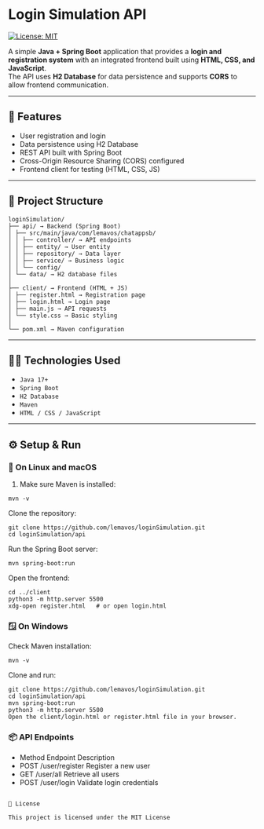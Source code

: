 # Login Simulation API

[![License: MIT](https://img.shields.io/badge/License-MIT-yellow.svg)](https://opensource.org/licenses/MIT)

A simple **Java + Spring Boot** application that provides a **login and registration system** with an integrated frontend built using **HTML, CSS, and JavaScript**.  
The API uses **H2 Database** for data persistence and supports **CORS** to allow frontend communication.

---

## 🚀 Features

- User registration and login  
- Data persistence using H2 Database  
- REST API built with Spring Boot  
- Cross-Origin Resource Sharing (CORS) configured  
- Frontend client for testing (HTML, CSS, JS)

---

## 🧩 Project Structure
```
loginSimulation/
├── api/ → Backend (Spring Boot)
│ ├── src/main/java/com/lemavos/chatappsb/
│ │ ├── controller/ → API endpoints
│ │ ├── entity/ → User entity
│ │ ├── repository/ → Data layer
│ │ ├── service/ → Business logic
│ │ └── config/
│ └── data/ → H2 database files
│
├── client/ → Frontend (HTML + JS)
│ ├── register.html → Registration page
│ ├── login.html → Login page
│ ├── main.js → API requests
│ └── style.css → Basic styling
│
└── pom.xml → Maven configuration
```

---

## 🧑‍💻 Technologies Used

- `Java 17+`  
- `Spring Boot`  
- `H2 Database`  
- `Maven`  
- `HTML / CSS / JavaScript`

---

## ⚙️ Setup & Run

### 🐧 On Linux and macOS

1. Make sure Maven is installed:
```
mvn -v
```

Clone the repository:
```
git clone https://github.com/lemavos/loginSimulation.git
cd loginSimulation/api
```
Run the Spring Boot server:

```
mvn spring-boot:run
```
Open the frontend:
```
cd ../client
python3 -m http.server 5500
xdg-open register.html   # or open login.html
```
### 🪟 On Windows

Check Maven installation:
```
mvn -v
```
Clone and run:
```
git clone https://github.com/lemavos/loginSimulation.git
cd loginSimulation/api
mvn spring-boot:run
python3 -m http.server 5500
Open the client/login.html or register.html file in your browser.

```

### 📦 API Endpoints
- Method	   Endpoint	           Description
- POST	     /user/register	     Register a new user
- GET	       /user/all	         Retrieve all users
- POST  	   /user/login	       Validate login credentials

```

📜 License

This project is licensed under the MIT License


